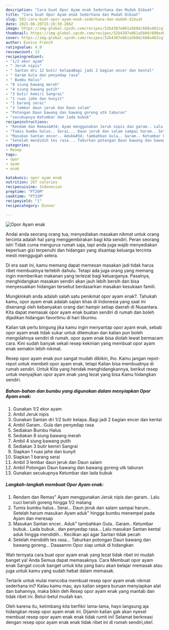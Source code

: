 ```yaml
---
description: "Cara buat Opor Ayam enak Sederhana dan Mudah Dibuat"
title: "Cara buat Opor Ayam enak Sederhana dan Mudah Dibuat"
slug: 502-cara-buat-opor-ayam-enak-sederhana-dan-mudah-dibuat
date: 2021-06-26T15:10:59.266Z
image: https://img-global.cpcdn.com/recipes/52b4387e861a5b0d/680x482cq70/opor-ayam-enak-foto-resep-utama.jpg
thumbnail: https://img-global.cpcdn.com/recipes/52b4387e861a5b0d/680x482cq70/opor-ayam-enak-foto-resep-utama.jpg
cover: https://img-global.cpcdn.com/recipes/52b4387e861a5b0d/680x482cq70/opor-ayam-enak-foto-resep-utama.jpg
author: Eunice French
ratingvalue: 4.9
reviewcount: 13
recipeingredient:
- "1/2 ekor ayam"
- " Jeruk nipis"
- " Santan dri 12 butir kelapaBagi jadi 2 bagian encer dan kental"
- " Garam Gula dan penyedap rasa"
- " Bumbu Halus"
- "8 siung bawang merah"
- "4 siung bawang putih"
- "3 butir kemiri Sangrai"
- "1 ruas jahe dan kunyit"
- "1 barang serai"
- "3 lembar daun jeruk dan Daun salam"
- "Potongan Daun bawang dan bawang goreng utk taburan"
- "secukupnya Ketumbar dan lada bubuk"
recipeinstructions:
- "Rendam dan Remas&#34; Ayam menggunakan Jeruk nipis dan garam.. Lalu cuci bersih goreng hingga 1/2 matang"
- "Tumis bumbu halus.. Serai... Daun jeruk dan salam sampai harum.. Setelah harum masukan Ayam aduk&#34; hingga bumbu menempel pada Ayam dan meresap"
- "Masukan Santan encer.. Aduk&#34; tambahkan Gula.. Garam.. Ketumbar bubuk.. Lada bubuk.. dan penyedap rasa... Lalu masukan Santan kental aduk hingga mendidih... Kecilkan api agar Santan tidak pecah"
- "Setelah mendidih tes rasa... Taburkan potongan Daun bawang dan bawang goreng... Daaaannn Opor siap untuk di hidangkan"
categories:
- Resep
tags:
- opor
- ayam
- enak

katakunci: opor ayam enak 
nutrition: 267 calories
recipecuisine: Indonesian
preptime: "PT26M"
cooktime: "PT32M"
recipeyield: "1"
recipecategory: Dinner

---
```



![Opor Ayam enak](https://img-global.cpcdn.com/recipes/52b4387e861a5b0d/680x482cq70/opor-ayam-enak-foto-resep-utama.jpg)

Andai anda seorang orang tua, menyediakan masakan nikmat untuk orang tercinta adalah hal yang menggembirakan bagi kita sendiri. Peran seorang istri Tidak cuma mengurus rumah saja, tapi anda juga wajib menyediakan keperluan gizi terpenuhi dan hidangan yang disantap keluarga tercinta mesti menggugah selera.

Di era  saat ini, kamu memang dapat memesan masakan jadi tidak harus ribet membuatnya terlebih dahulu. Tetapi ada juga orang yang memang ingin memberikan makanan yang terlezat bagi keluarganya. Pasalnya, menghidangkan masakan sendiri akan jauh lebih bersih dan bisa menyesuaikan hidangan tersebut berdasarkan masakan kesukaan famili. 



Mungkinkah anda adalah salah satu penikmat opor ayam enak?. Tahukah kamu, opor ayam enak adalah sajian khas di Indonesia yang saat ini disenangi oleh kebanyakan orang dari hampir setiap daerah di Nusantara. Kita dapat memasak opor ayam enak buatan sendiri di rumah dan boleh dijadikan hidangan favoritmu di hari liburmu.

Kalian tak perlu bingung jika kamu ingin menyantap opor ayam enak, sebab opor ayam enak tidak sukar untuk ditemukan dan kalian pun boleh mengolahnya sendiri di rumah. opor ayam enak bisa diolah lewat bermacam cara. Kini sudah banyak sekali resep kekinian yang membuat opor ayam enak semakin lebih nikmat.

Resep opor ayam enak pun sangat mudah dibikin, lho. Kamu jangan repot-repot untuk membeli opor ayam enak, tetapi Kalian bisa membuatnya di rumah sendiri. Untuk Kita yang hendak menghidangkannya, berikut resep untuk menyajikan opor ayam enak yang lezat yang bisa Kamu hidangkan sendiri.

<!--inarticleads1-->

##### Bahan-bahan dan bumbu yang digunakan dalam menyiapkan Opor Ayam enak:

1. Gunakan 1/2 ekor ayam
1. Ambil  Jeruk nipis
1. Gunakan  Santan dri 1/2 butir kelapa..Bagi jadi 2 bagian encer dan kental
1. Ambil  Garam.. Gula dan penyedap rasa
1. Sediakan  Bumbu Halus
1. Sediakan 8 siung bawang merah
1. Ambil 4 siung bawang putih
1. Sediakan 3 butir kemiri Sangrai
1. Siapkan 1 ruas jahe dan kunyit
1. Siapkan 1 barang serai
1. Ambil 3 lembar daun jeruk dan Daun salam
1. Ambil Potongan Daun bawang dan bawang goreng utk taburan
1. Gunakan secukupnya Ketumbar dan lada bubuk




<!--inarticleads2-->

##### Langkah-langkah membuat Opor Ayam enak:

1. Rendam dan Remas&#34; Ayam menggunakan Jeruk nipis dan garam.. Lalu cuci bersih goreng hingga 1/2 matang
1. Tumis bumbu halus.. Serai... Daun jeruk dan salam sampai harum.. Setelah harum masukan Ayam aduk&#34; hingga bumbu menempel pada Ayam dan meresap
1. Masukan Santan encer.. Aduk&#34; tambahkan Gula.. Garam.. Ketumbar bubuk.. Lada bubuk.. dan penyedap rasa... Lalu masukan Santan kental aduk hingga mendidih... Kecilkan api agar Santan tidak pecah
1. Setelah mendidih tes rasa... Taburkan potongan Daun bawang dan bawang goreng... Daaaannn Opor siap untuk di hidangkan




Wah ternyata cara buat opor ayam enak yang lezat tidak ribet ini mudah banget ya! Anda Semua dapat memasaknya. Cara Membuat opor ayam enak Sangat cocok banget untuk kita yang baru akan belajar memasak atau juga untuk kamu yang sudah hebat dalam memasak.

Tertarik untuk mulai mencoba membuat resep opor ayam enak nikmat sederhana ini? Kalau kamu mau, ayo kalian segera buruan menyiapkan alat dan bahannya, maka bikin deh Resep opor ayam enak yang mantab dan tidak ribet ini. Betul-betul mudah kan. 

Oleh karena itu, ketimbang kita berfikir lama-lama, hayo langsung aja hidangkan resep opor ayam enak ini. Dijamin kalian gak akan nyesel membuat resep opor ayam enak enak tidak rumit ini! Selamat berkreasi dengan resep opor ayam enak enak tidak ribet ini di rumah sendiri,oke!.


